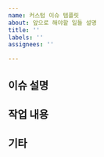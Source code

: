 ```yaml
---
name: 커스텀 이슈 템플릿
about: 앞으로 해야할 일들 설명
title: ''
labels: ''
assignees: ''

---
```


## 이슈 설명

## 작업 내용

## 기타
